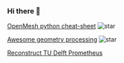 ### Hi there 👋

<!--
**zishun/zishun** is a ✨ _special_ ✨ repository because its `README.md` (this file) appears on your GitHub profile.

Here are some ideas to get you started:

- 🔭 I’m currently working on ...
- 🌱 I’m currently learning ...
- 👯 I’m looking to collaborate on ...
- 🤔 I’m looking for help with ...
- 💬 Ask me about ...
- 📫 How to reach me: ...
- 😄 Pronouns: ...
- ⚡ Fun fact: ...
-->


[OpenMesh python cheat-sheet](https://gist.github.com/zishun/0ba4f7925a1cd1ece890eb4dee4cd81e) ![star](https://img.shields.io/github/gist/stars/0ba4f7925a1cd1ece890eb4dee4cd81e?style=flat)

[Awesome geometry processing](https://github.com/zishun/Awesome-geometry-processing/) ![star](https://img.shields.io/github/stars/zishun/Awesome-geometry-processing?style=flat)

[Reconstruct TU Delft Prometheus](https://zishun.github.io/projects/Prometheus)

